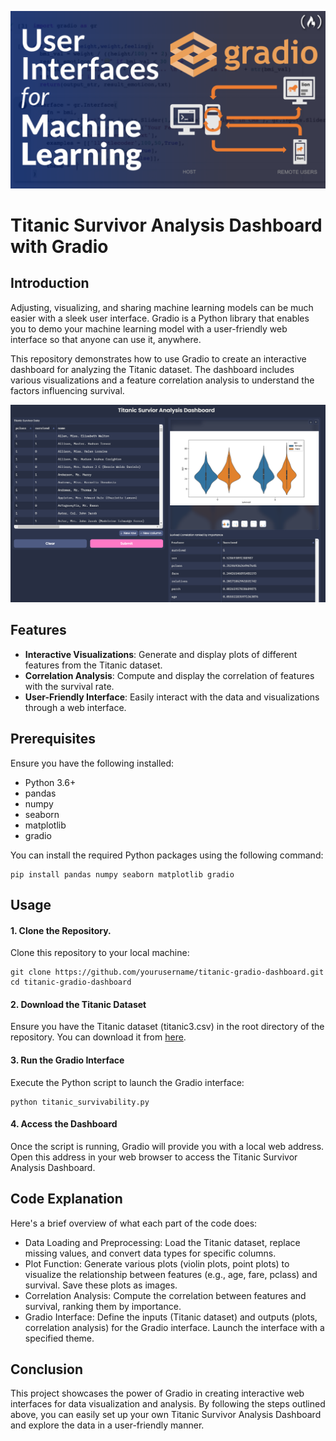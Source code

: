 ![alt text](/gradio.png)

# Titanic Survivor Analysis Dashboard with Gradio

## Introduction

Adjusting, visualizing, and sharing machine learning models can be much easier with a sleek user interface. Gradio is a Python library that enables you to demo your machine learning model with a user-friendly web interface so that anyone can use it, anywhere.

This repository demonstrates how to use Gradio to create an interactive dashboard for analyzing the Titanic dataset. The dashboard includes various visualizations and a feature correlation analysis to understand the factors influencing survival.

![alt text](/titanic.png)

## Features

- **Interactive Visualizations**: Generate and display plots of different features from the Titanic dataset.
- **Correlation Analysis**: Compute and display the correlation of features with the survival rate.
- **User-Friendly Interface**: Easily interact with the data and visualizations through a web interface.

## Prerequisites

Ensure you have the following installed:

- Python 3.6+
- pandas
- numpy
- seaborn
- matplotlib
- gradio

You can install the required Python packages using the following command:

```
pip install pandas numpy seaborn matplotlib gradio
```

## Usage

#### 1. Clone the Repository.

Clone this repository to your local machine:

```
git clone https://github.com/yourusername/titanic-gradio-dashboard.git
cd titanic-gradio-dashboard
```

#### 2. Download the Titanic Dataset

Ensure you have the Titanic dataset (titanic3.csv) in the root directory of the repository. You can download it from [here](https://web.stanford.edu/class/archive/cs/cs109/cs109.1166/stuff/titanic.csv).

#### 3. Run the Gradio Interface

Execute the Python script to launch the Gradio interface:

```
python titanic_survivability.py
```

#### 4. Access the Dashboard

Once the script is running, Gradio will provide you with a local web address. Open this address in your web browser to access the Titanic Survivor Analysis Dashboard.

## Code Explanation

Here's a brief overview of what each part of the code does:

- Data Loading and Preprocessing: Load the Titanic dataset, replace missing values, and convert data types for specific columns.
- Plot Function: Generate various plots (violin plots, point plots) to visualize the relationship between features (e.g., age, fare, pclass) and survival. Save these plots as images.
- Correlation Analysis: Compute the correlation between features and survival, ranking them by importance.
- Gradio Interface: Define the inputs (Titanic dataset) and outputs (plots, correlation analysis) for the Gradio interface. Launch the interface with a specified theme.

## Conclusion

This project showcases the power of Gradio in creating interactive web interfaces for data visualization and analysis. By following the steps outlined above, you can easily set up your own Titanic Survivor Analysis Dashboard and explore the data in a user-friendly manner.
